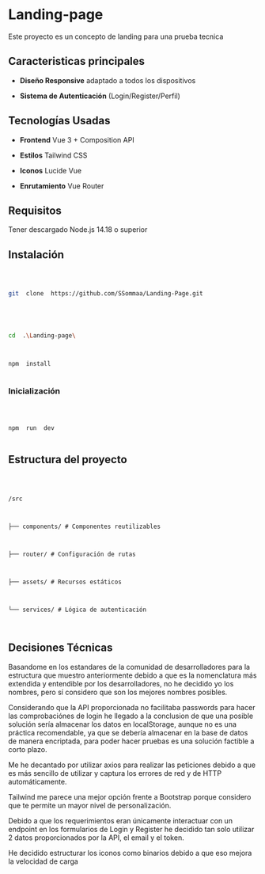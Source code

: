 # Landing-page

Este proyecto es un concepto de landing para una prueba tecnica

## Caracteristicas principales

- **Diseño Responsive** adaptado a todos los dispositivos

- **Sistema de Autenticación** (Login/Register/Perfil)

## Tecnologías Usadas

- **Frontend** Vue 3 + Composition API

- **Estilos** Tailwind CSS

- **Iconos** Lucide Vue

- **Enrutamiento** Vue Router

## Requisitos

Tener descargado Node.js 14.18 o superior

## Instalación

```sh



git  clone  https://github.com/SSommaa/Landing-Page.git



```

```sh



cd  .\Landing-page\



npm  install



```

### Inicialización

```sh



npm  run  dev



```

## Estructura del proyecto

```



/src



├── components/ # Componentes reutilizables



├── router/ # Configuración de rutas



├── assets/ # Recursos estáticos



└── services/ # Lógica de autenticación



```

## Decisiones Técnicas

Basandome en los estandares de la comunidad de desarrolladores para la estructura que muestro anteriormente debido a que es la nomenclatura más extendida y entendible por los desarrolladores, no he decidido yo los nombres, pero sí considero que son los mejores nombres posibles.

Considerando que la API proporcionada no facilitaba passwords para hacer las comprobaciónes de login he llegado a la conclusion de que una posible solución sería almacenar los datos en localStorage, aunque no es una práctica recomendable, ya que se debería almacenar en la base de datos de manera encriptada, para poder hacer pruebas es una solución factible a corto plazo.

Me he decantado por utilizar axios para realizar las peticiones debido a que es más sencillo de utilizar y captura los errores de red y de HTTP automáticamente.

Tailwind me parece una mejor opción frente a Bootstrap porque considero que te permite un mayor nivel de personalización.

Debido a que los requerimientos eran únicamente interactuar con un endpoint en los formularios de Login y Register he decidido tan solo utilizar 2 datos proporcionados por la API, el email y el token.

He decidido estructurar los iconos como binarios debido a que eso mejora la velocidad de carga
